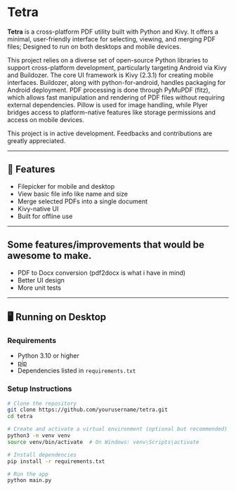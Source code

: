 # Tetra

**Tetra** is a cross-platform PDF utility built with Python and Kivy. It offers a minimal, user-friendly interface for selecting, viewing, and merging PDF files; Designed to run on both desktops and mobile devices.

This project relies on a diverse set of open-source Python libraries to support cross-platform development, particularly targeting Android via Kivy and Buildozer. The core UI framework is Kivy (2.3.1) for creating mobile interfaces. Buildozer, along with python-for-android, handles packaging for Android deployment. PDF processing is done through PyMuPDF (fitz), which allows fast manipulation and rendering of PDF files without requiring external dependencies. Pillow is used for image handling, while Plyer bridges access to platform-native features like storage permissions and access on mobile devices.

This project is in active development. Feedbacks and contributions are greatly appreciated.

---

## 🔧 Features

- Filepicker for mobile and desktop
- View basic file info like name and size
- Merge selected PDFs into a single document
- Kivy-native UI
- Built for offline use

---

## Some features/improvements that would be awesome to make.

- PDF to Docx conversion (pdf2docx is what i have in mind)
- Better UI design
- More unit tests

---


## 🖥️ Running on Desktop

### Requirements

- Python 3.10 or higher
- [pip](https://pip.pypa.io/)
- Dependencies listed in `requirements.txt`

### Setup Instructions

```bash
# Clone the repository
git clone https://github.com/yourusername/tetra.git
cd tetra

# Create and activate a virtual environment (optional but recommended)
python3 -m venv venv
source venv/bin/activate  # On Windows: venv\Scripts\activate

# Install dependencies
pip install -r requirements.txt

# Run the app
python main.py
